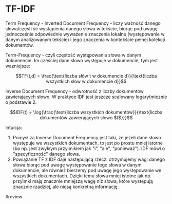# TF-IDF

Term Frequency - Inverted Document Frequency - liczy ważność danego słowa/częsti ść wystąpienia danego słowa w tekście, biorąc pod uwagę jednocześnie odpowiednie wyważenie znaczenia lokalne (występowanie w danym analizowanym tekście) i jego znaczenia w kontekście pełnej kolekcji dokumentów.

Term-Frequency - czyli częstość występowania słowa w danym dokumencie. Im częściej dane słowo występuje w dokumencie, tym jest wazniejsze:

$$TF(t,d) = \frac{\text{liczba słów t w dokumencie d}}{\text{liczba wszystkich słów w dokumencie d}}$$

Inverse Document Frequency - odwrotność z liczby dokumentów zawierających słowo. W praktyce IDF jest jeszcze scalowany logarytmicznie o podstawie 2.

$$IDF(t) = \log{\frac{\text{liczba wszystkich dokumentów}}{\text{liczba dokumentów zawierających słowo $t$}}}$$

Intuicja:

1. Pomysł za Inverse Document Frequency jest taki, że jeżeli dane słowo występuje we wszystkich dokumentach, to jest po prostu mniej istotne (bo np. jest zwykłym przyimikiem jak "i", "ale", "ponieważ"). IDF mówi o "specyficzność" danego słowa. 
2. Powiązanie TF z IDF daje następującą rzecz: otrzymujemy wagi danego słowa biorąc pod uwagę występowanie tego słowa w danym dokumencie, ale również bierzemy pod uwagę jego występowanie we wszystkich dokumentach. Dzięki temu słowa mniej istotne jak np. przyimki mają znacznie mniejszą wagę niż słowa, które występują znacznie rzadziej, ale niosą konkretną informację.

#review